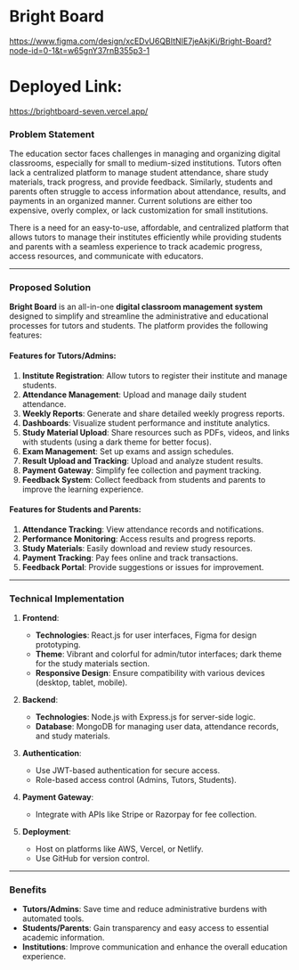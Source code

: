 # Bright Board

https://www.figma.com/design/xcEDvU6QBItNIE7jeAkjKi/Bright-Board?node-id=0-1&t=w65gnY37rnB355p3-1

# Deployed Link:
https://brightboard-seven.vercel.app/

### **Problem Statement**  
The education sector faces challenges in managing and organizing digital classrooms, especially for small to medium-sized institutions. Tutors often lack a centralized platform to manage student attendance, share study materials, track progress, and provide feedback. Similarly, students and parents often struggle to access information about attendance, results, and payments in an organized manner. Current solutions are either too expensive, overly complex, or lack customization for small institutions.

There is a need for an easy-to-use, affordable, and centralized platform that allows tutors to manage their institutes efficiently while providing students and parents with a seamless experience to track academic progress, access resources, and communicate with educators.

---

### **Proposed Solution**  
**Bright Board** is an all-in-one **digital classroom management system** designed to simplify and streamline the administrative and educational processes for tutors and students. The platform provides the following features:  

#### **Features for Tutors/Admins**:
1. **Institute Registration**: Allow tutors to register their institute and manage students.
2. **Attendance Management**: Upload and manage daily student attendance.
3. **Weekly Reports**: Generate and share detailed weekly progress reports.
4. **Dashboards**: Visualize student performance and institute analytics.
5. **Study Material Upload**: Share resources such as PDFs, videos, and links with students (using a dark theme for better focus).
6. **Exam Management**: Set up exams and assign schedules.
7. **Result Upload and Tracking**: Upload and analyze student results.
8. **Payment Gateway**: Simplify fee collection and payment tracking.
9. **Feedback System**: Collect feedback from students and parents to improve the learning experience.

#### **Features for Students and Parents**:
1. **Attendance Tracking**: View attendance records and notifications.
2. **Performance Monitoring**: Access results and progress reports.
3. **Study Materials**: Easily download and review study resources.
4. **Payment Tracking**: Pay fees online and track transactions.
5. **Feedback Portal**: Provide suggestions or issues for improvement.

---

### **Technical Implementation**
1. **Frontend**:  
   - **Technologies**: React.js for user interfaces, Figma for design prototyping.  
   - **Theme**: Vibrant and colorful for admin/tutor interfaces; dark theme for the study materials section.
   - **Responsive Design**: Ensure compatibility with various devices (desktop, tablet, mobile).

2. **Backend**:  
   - **Technologies**: Node.js with Express.js for server-side logic.  
   - **Database**: MongoDB for managing user data, attendance records, and study materials.

3. **Authentication**:  
   - Use JWT-based authentication for secure access.  
   - Role-based access control (Admins, Tutors, Students).

4. **Payment Gateway**:  
   - Integrate with APIs like Stripe or Razorpay for fee collection.

5. **Deployment**:  
   - Host on platforms like AWS, Vercel, or Netlify.  
   - Use GitHub for version control.

---

### **Benefits**
- **Tutors/Admins**: Save time and reduce administrative burdens with automated tools.  
- **Students/Parents**: Gain transparency and easy access to essential academic information.  
- **Institutions**: Improve communication and enhance the overall education experience.  
